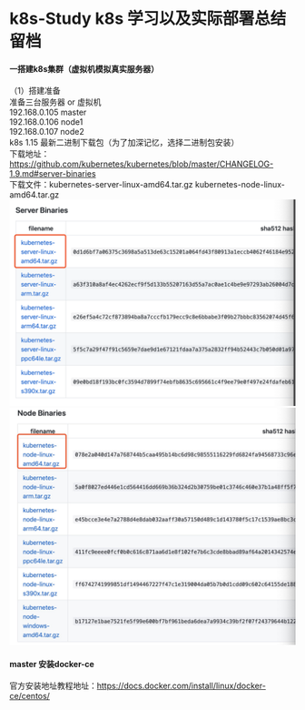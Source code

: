 # k8s-Study k8s 学习以及实际部署总结留档
#### 一搭建k8s集群（虚拟机模拟真实服务器）
   （1）搭建准备   
    准备三台服务器 or 虚拟机  
    192.168.0.105  master  
    192.168.0.106  node1  
    192.168.0.107  node2  
    k8s 1.15 最新二进制下载包（为了加深记忆，选择二进制包安装）  
    下载地址：https://github.com/kubernetes/kubernetes/blob/master/CHANGELOG-1.9.md#server-binaries  
    下载文件：kubernetes-server-linux-amd64.tar.gz      kubernetes-node-linux-amd64.tar.gz    
![Image text](image/WX20190726-000533@2x.png)  
![Image text](image/1564070774503.jpg)  
#### 
#### master 安装docker-ce  
官方安装地址教程地址：https://docs.docker.com/install/linux/docker-ce/centos/  
    
     

